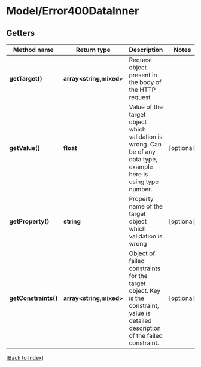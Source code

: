 # Model/Error400DataInner

## Getters

Method name | Return type | Description | Notes
------------ | ------------- | ------------- | -------------
**getTarget()** | **array<string,mixed>** | Request object present in the body of the HTTP request |
**getValue()** | **float** | Value of the target object which validation is wrong. Can be of any data type, example here is using type number. | [optional]
**getProperty()** | **string** | Property name of the target object which validation is wrong | [optional]
**getConstraints()** | **array<string,mixed>** | Object of failed constraints for the target object. Key is the constraint, value is detailed description of the failed constraint. | [optional]

[[Back to Index]](../index.md)
